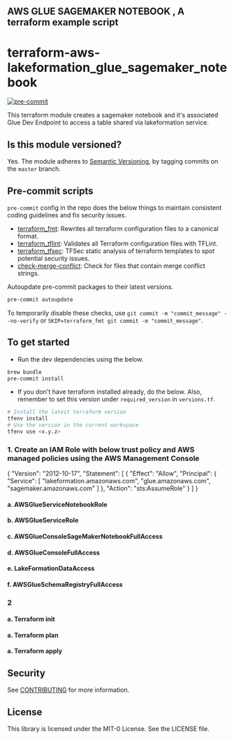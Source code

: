 ## AWS GLUE SAGEMAKER NOTEBOOK , A terraform example script

# terraform-aws-lakeformation_glue_sagemaker_notebook
[![pre-commit](https://img.shields.io/badge/pre--commit-enabled-brightgreen?logo=pre-commit&logoColor=white)](https://github.com/pre-commit/pre-commit)

This terraform module creates a sagemaker notebook and it's associated Glue Dev Endpoint to access a table shared via lakeformation service.

## Is this module versioned?
Yes. The module adheres to [Semantic Versioning](https://semver.org/spec/v2.0.0.html), by tagging commits on the `master` branch.

## Pre-commit scripts
`pre-commit` config in the repo does the below things to maintain consistent coding guidelines and fix security issues.
- [terraform_fmt](https://github.com/antonbabenko/pre-commit-terraform/blob/master/terraform_fmt.sh): Rewrites all terraform configuration files to a canonical format.
- [terraform_tflint](https://github.com/terraform-linters/tflint): Validates all Terraform configuration files with TFLint. 
- [terraform_tfsec](https://github.com/liamg/tfsec): TFSec static analysis of terraform templates to spot potential security issues.
- [check-merge-conflict](https://github.com/pre-commit/pre-commit-hooks#check-merge-conflict): Check for files that contain merge conflict strings.

Autoupdate pre-commit packages to their latest versions.
```bash
pre-commit autoupdate
```

To temporarily disable these checks, use `git commit -m "commit_message" --no-verify` or `SKIP=terraform_fmt git commit -m "commit_message"`.

## To get started
- Run the dev dependencies using the below.
```bash
brew bundle
pre-commit install
```
- If you don't have terraform installed already, do the below. Also, remember to set this version under `required_version` in `versions.tf`.
```bash
# Install the latest terraform version
tfenv install
# Use the version in the current workspace
tfenv use <x.y.z>
```

### 1. Create an IAM Role with below trust policy and AWS managed policies using the AWS Management Console
{
  "Version": "2012-10-17",
  "Statement": [
    {
      "Effect": "Allow",
      "Principal": {
        "Service": [
          "lakeformation.amazonaws.com",
          "glue.amazonaws.com",
          "sagemaker.amazonaws.com"
        ]
      },
      "Action": "sts:AssumeRole"
    }
  ]
}

#### a. AWSGlueServiceNotebookRole 
#### b. AWSGlueServiceRole
#### c. AWSGlueConsoleSageMakerNotebookFullAccess 
#### d. AWSGlueConsoleFullAccess 
#### e. LakeFormationDataAccess  
#### f. AWSGlueSchemaRegistryFullAccess  

### 2

#### a. Terraform init
#### a. Terraform plan
#### a. Terraform apply

## Security

See [CONTRIBUTING](CONTRIBUTING.md#security-issue-notifications) for more information.

## License

This library is licensed under the MIT-0 License. See the LICENSE file.

